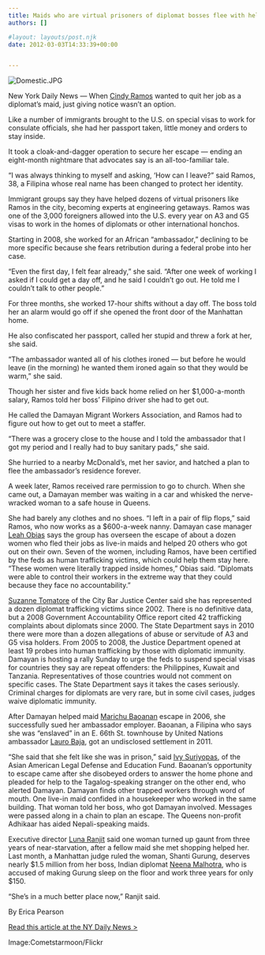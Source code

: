 ```yaml
---
title: Maids who are virtual prisoners of diplomat bosses flee with help from immigrant groups
authors: []

#layout: layouts/post.njk
date: 2012-03-03T14:33:39+00:00


---
```


![Domestic.JPG](/uploads/Domestic.JPG)

New York Daily News — When [Cindy Ramos][1] wanted to quit her job as a diplomat’s maid, just giving notice wasn’t an option.

Like a number of immigrants brought to the U.S. on special visas to work for
consulate officials, she had her passport taken, little money and orders to stay
inside.

It took a cloak-and-dagger operation to secure her escape — ending an
eight-month nightmare that advocates say is an all-too-familiar tale.

“I was always thinking to myself and asking, ‘How can I leave?” said Ramos, 38,
a Filipina whose real name has been changed to protect her identity.

Immigrant groups say they have helped dozens of virtual prisoners like Ramos in
the city, becoming experts at engineering getaways. Ramos was one of the 3,000
foreigners allowed into the U.S. every year on A3 and G5 visas to work in the
homes of diplomats or other international honchos.

Starting in 2008, she worked for an African “ambassador,” declining to be more
specific because she fears retribution during a federal probe into her case.

“Even the first day, I felt fear already,” she said. “After one week of working
I asked if I could get a day off, and he said I couldn’t go out. He told me I
couldn’t talk to other people.”

For three months, she worked 17-hour shifts without a day off. The boss told her
an alarm would go off if she opened the front door of the Manhattan home.

He also confiscated her passport, called her stupid and threw a fork at her, she
said.

“The ambassador wanted all of his clothes ironed — but before he would leave (in
the morning) he wanted them ironed again so that they would be warm,” she said.

Though her sister and five kids back home relied on her $1,000-a-month salary,
Ramos told her boss’ Filipino driver she had to get out.

He called the Damayan Migrant Workers Association, and Ramos had to figure out
how to get out to meet a staffer.

“There was a grocery close to the house and I told the ambassador that I got my
period and I really had to buy sanitary pads,” she said.

She hurried to a nearby McDonald’s, met her savior, and hatched a plan to flee
the ambassador’s residence forever.

A week later, Ramos received rare permission to go to church. When she came out,
a Damayan member was waiting in a car and whisked the nerve-wracked woman to a
safe house in Queens.

She had barely any clothes and no shoes. “I left in a pair of flip flops,” said
Ramos, who now works as a $600-a-week nanny. Damayan case manager [Leah
Obias][2] says the group has overseen the escape of about a dozen women who fled
their jobs as live-in maids and helped 20 others who got out on their own. Seven
of the women, including Ramos, have been certified by the feds as human
trafficking victims, which could help them stay here. “These women were
literally trapped inside homes,” Obias said. “Diplomats were able to control
their workers in the extreme way that they could because they face no
accountability.”

[Suzanne Tomatore](https://www.nydailynews.com/topics/Suzanne+Tomatore "Suzanne
Tomatore") of the City Bar Justice Center said she has represented a dozen
diplomat trafficking victims since 2002. There is no definitive data, but a 2008
Government Accountability Office report cited 42 trafficking complaints about
diplomats since 2000. The State Department says in 2010 there were more than a
dozen allegations of abuse or servitude of A3 and G5 visa holders. From 2005 to
2008, the Justice Department opened at least 19 probes into human trafficking by
those with diplomatic immunity. Damayan is hosting a rally Sunday to urge the
feds to suspend special visas for countries they say are repeat offenders: the
Philippines, Kuwait and Tanzania. Representatives of those countries would not
comment on specific cases. The State Department says it takes the cases
seriously. Criminal charges for diplomats are very rare, but in some civil
cases, judges waive diplomatic immunity.

After Damayan helped maid [Marichu
Baoanan](https://www.nydailynews.com/topics/Marichu+Baoanan "Marichu Baoanan")
escape in 2006, she successfully sued her ambassador employer. Baoanan, a
Filipina who says she was “enslaved” in an E. 66th St. townhouse by United
Nations ambassador [Lauro Baja](https://www.nydailynews.com/topics/Lauro+Baja+Jr.
"Lauro Baja Jr."), got an undisclosed settlement in 2011.

“She said that she felt like she was in prison,” said [Ivy
Suriyopas](https://www.nydailynews.com/topics/Ivy+Suriyopas "Ivy Suriyopas"), of
the Asian American Legal Defense and Education Fund. Baoanan’s opportunity to
escape came after she disobeyed orders to answer the home phone and pleaded for
help to the Tagalog-speaking stranger on the other end, who alerted Damayan.
Damayan finds other trapped workers through word of mouth. One live-in maid
confided in a housekeeper who worked in the same building. That woman told her
boss, who got Damayan involved. Messages were passed along in a chain to plan an
escape. The Queens non-profit Adhikaar has aided Nepali-speaking maids.

Executive director [Luna Ranjit](https://www.nydailynews.com/topics/Luna+Ranjit
"Luna Ranjit") said one woman turned up gaunt from three years of
near-starvation, after a fellow maid she met shopping helped her. Last month, a
Manhattan judge ruled the woman, Shanti Gurung, deserves nearly $1.5 million
from her boss, Indian diplomat [Neena
Malhotra](https://www.nydailynews.com/topics/Neena+Malhotra "Neena Malhotra"),
who is accused of making Gurung sleep on the floor and work three years for only
$150.

“She’s in a much better place now,” Ranjit said.

By Erica Pearson

[Read this article at the NY Daily News >](https://www.nydailynews.com/new-york/maid-a-virtual-prisoner-diplomat-employer-flees-migrant-workers-aid-group-article-1.1032569#ixzz1oMoraXgz)

Image:Cometstarmoon/Flickr

[1]: https://www.nydailynews.com/topics/Cindy+Ramos "Cindy Ramos"

[2]: https://www.nydailynews.com/topics/Leah+Obias "Leah Obias"
